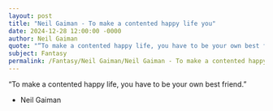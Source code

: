 ```yaml
---
layout: post
title: "Neil Gaiman - To make a contented happy life you"
date: 2024-12-28 12:00:00 -0000
author: Neil Gaiman
quote: "“To make a contented happy life, you have to be your own best friend.”"
subject: Fantasy
permalink: /Fantasy/Neil Gaiman/Neil Gaiman - To make a contented happy life you
---
```


“To make a contented happy life, you have to be your own best friend.”

- Neil Gaiman
